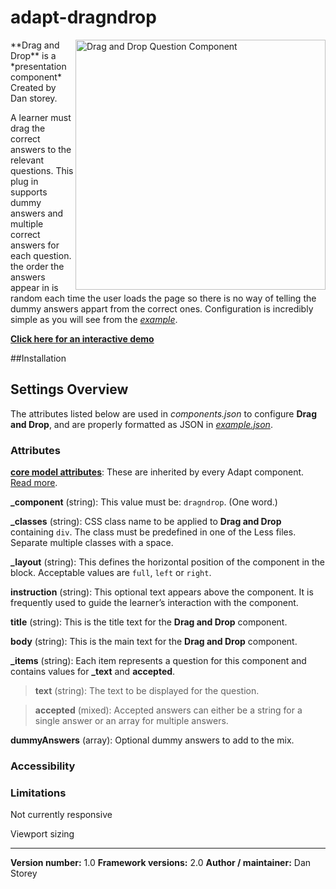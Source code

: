 # adapt-dragndrop

<img align="right" src="https://raw.githubusercontent.com/danielstorey/adapt-resources/master/dragndrop-demo.jpg" alt="Drag and Drop Question Component" width="400">
**Drag and Drop** is a *presentation component* Created by Dan storey.

A learner must drag the correct answers to the relevant questions. This plug in supports dummy answers and multiple correct answers for each question. the order the answers appear in is random each time the user loads the page so there is no way of telling the dummy answers appart from the correct ones. Configuration is incredibly simple as you will see from the [*example*](https://github.com/danielstorey/adapt-dragndrop/example.json).

[**Click here for an interactive demo**](https://danielstorey.github.io/adapt-demo-course/#/id/co-main)

##Installation

## Settings Overview

The attributes listed below are used in *components.json* to configure **Drag and Drop**, and are properly formatted as JSON in [*example.json*](https://github.com/danielstorey/adapt-dragndrop/example.json).

### Attributes

[**core model attributes**](https://github.com/adaptlearning/adapt_framework/wiki/Core-model-attributes): These are inherited by every Adapt component. [Read more](https://github.com/adaptlearning/adapt_framework/wiki/Core-model-attributes).

**_component** (string): This value must be: `dragndrop`. (One word.)

**_classes** (string): CSS class name to be applied to **Drag and Drop** containing `div`. The class must be predefined in one of the Less files. Separate multiple classes with a space.

**_layout** (string): This defines the horizontal position of the component in the block. Acceptable values are `full`, `left` or `right`.

**instruction** (string): This optional text appears above the component. It is frequently used to
guide the learner’s interaction with the component.

**title** (string): This is the title text for the **Drag and Drop** component.

**body** (string): This is the main text for the **Drag and Drop** component.

**_items** (string): Each item represents a question for this component and contains values for **_text** and **accepted**.

>**text** (string): The text to be displayed for the question.

>**accepted** (mixed): Accepted answers can either be a string for a single answer or an array for multiple answers.

**dummyAnswers** (array): Optional dummy answers to add to the mix.

### Accessibility

### Limitations

Not currently responsive

Viewport sizing

----------------------------
**Version number:**  1.0
**Framework versions:**  2.0
**Author / maintainer:** Dan Storey
